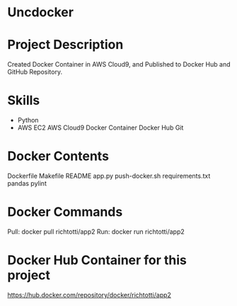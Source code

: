 # Uncdocker


# Project Description
Created Docker Container in AWS Cloud9, and Published to Docker Hub and GitHub Repository.

# Skills 
  - Python
  - AWS EC2
  AWS Cloud9
  Docker Container
  Docker Hub
  Git

# Docker Contents
  Dockerfile
  Makefile
  README
  app.py
  push-docker.sh
  requirements.txt
  pandas
  pylint

# Docker Commands
  Pull: docker pull richtotti/app2
  Run: docker run richtotti/app2

# Docker Hub Container for this project
  https://hub.docker.com/repository/docker/richtotti/app2
